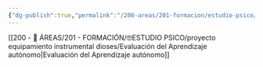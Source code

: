```yaml
---
{"dg-publish":true,"permalink":"/200-areas/201-formacion/estudio-psico/proyecto-equipamiento-instrumental-dioses/aprendizaje-autonomo/","dgPassFrontmatter":true}
---
```



[[200 - 📌 ÁREAS/201 - FORMACIÓN/🤓ESTUDIO PSICO/proyecto equipamiento instrumental dioses/Evaluación del Aprendizaje autónomo\|Evaluación del Aprendizaje autónomo]]

